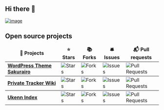 ## Hi there 👋

[![image](https://cdn.jsdelivr.net/gh/Ukenn2112/Ukenn2112/UkennHello.png)](https://ukenn.top)

## Open source projects
<table>
  <thead align="center">
    <tr border: none;>
      <td><b>🎁 Projects</b></td>
      <td><b>⭐ Stars</b></td>
      <td><b>📚 Forks</b></td>
      <td><b>🛎 Issues</b></td>
      <td><b>📬 Pull requests</b></td>
    </tr>
  </thead>
  <tbody>
    <tr>
	    <td><a href="https://github.com/mirai-mamori/Sakurairo"><b>WordPress Theme Sakurairo</b></a></td>
      <td><img alt="Stars" src="https://img.shields.io/github/stars/mirai-mamori/Sakurairo?style=flat-square&labelColor=343b41"/></td>
      <td><img alt="Forks" src="https://img.shields.io/github/forks/mirai-mamori/Sakurairo?style=flat-square&labelColor=343b41"/></td>
      <td><img alt="Issues" src="https://img.shields.io/github/issues/mirai-mamori/Sakurairo?style=flat-square&labelColor=343b41"/></td>
      <td><img alt="Pull Requests" src="https://img.shields.io/github/issues-pr/mirai-mamori/Sakurairo?style=flat-square&labelColor=343b41"/></td>
    </tr>
   </tbody>
  <tbody>
    <tr>
	    <td><a href="https://github.com/Ukenn2112/PrivateTrackerWiki"><b>Private Tracker Wiki</b></a></td>
      <td><img alt="Stars" src="https://img.shields.io/github/stars/Ukenn2112/PrivateTrackerWiki?style=flat-square&labelColor=343b41"/></td>
      <td><img alt="Forks" src="https://img.shields.io/github/forks/Ukenn2112/PrivateTrackerWiki?style=flat-square&labelColor=343b41"/></td>
      <td><img alt="Issues" src="https://img.shields.io/github/issues/Ukenn2112/PrivateTrackerWiki?style=flat-square&labelColor=343b41"/></td>
      <td><img alt="Pull Requests" src="https://img.shields.io/github/issues-pr/Ukenn2112/PrivateTrackerWiki?style=flat-square&labelColor=343b41"/></td>
    </tr>
   </tbody>
  <tbody>
    <tr>
	    <td><a href="https://github.com/Ukenn2112/Ukenn-index"><b>Ukenn Index</b></a></td>
      <td><img alt="Stars" src="https://img.shields.io/github/stars/Ukenn2112/Ukenn-index?style=flat-square&labelColor=343b41"/></td>
      <td><img alt="Forks" src="https://img.shields.io/github/forks/Ukenn2112/Ukenn-index?style=flat-square&labelColor=343b41"/></td>
      <td><img alt="Issues" src="https://img.shields.io/github/issues/Ukenn2112/Ukenn-index?style=flat-square&labelColor=343b41"/></td>
      <td><img alt="Pull Requests" src="https://img.shields.io/github/issues-pr/Ukenn2112/Ukenn-index?style=flat-square&labelColor=343b41"/></td>
    </tr>
   </tbody>
</table>
<!--
**Ukenn2112/Ukenn2112** is a ✨ _special_ ✨ repository because its `README.md` (this file) appears on your GitHub profile.

Here are some ideas to get you started:

- 🔭 I’m currently working on ...
- 🌱 I’m currently learning ...
- 👯 I’m looking to collaborate on ...
- 🤔 I’m looking for help with ...
- 💬 Ask me about ...
- 📫 How to reach me: ...
- 😄 Pronouns: ...
- ⚡ Fun fact: ...
-->

